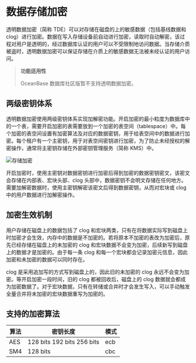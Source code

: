 # 数据存储加密

透明数据加密（简称 TDE）可以对存储在磁盘的上的敏感数据（包括基线数据和clog）进行加密。数据在写入存储设备前自动进行加密，读取时自动解密，该过程对用户是透明的，经过数据库认证的用户可以不受限制地访问数据。当存储介质被盗时，透明数据加密可以保证存储在介质上的敏感数据无法被未经认证的用户访问。

>**功能适用性**
>
>OceanBase 数据库社区版暂不支持透明数据加密。

## 两级密钥体系

透明数据加密使用两级密钥体系实现加解密功能。开启加密的最小粒度为数据库中的一个表，需要开启加密的表需要放到一个加密的表空间（tablespace）中。每个加密的表空间设置有加密算法及对应的数据密钥，用于给表空间中的数据进行加密。每个租户有一个主密钥，用于对表空间密钥进行加密，为了防止未经授权的解密操作，通常将主密钥存储在外部密钥管理服务（简称 KMS）中。

![存储加密](https://help-static-aliyun-doc.aliyuncs.com/assets/img/zh-CN/1473623461/p358127.jpg)

开启加密时，使用主密钥对数据密钥进行加密后得到加密的数据密钥密文，该密文会存储在内部表、宏块头部、clog 头部中，数据密钥不会明文存储在任何地方。需要加解密数据时，使用主密钥解密该密文后得到数据密钥，从而对宏块或 clog 中的用户数据进行加解密操作。

## 加密生效机制

用户存储在磁盘上的数据包括了 clog 和宏块两类，只有在将数据实际写到磁盘上时加密才会生效，内存中的数据是不加密的。若将原本不加密的表改为加密后，原先已经存储在磁盘上的未加密的 clog 和宏块数据不会变为加密，后续新写到磁盘上的数据才是加密的。由于每一条 clog 和每一个宏块都会记录加密元信息，因此加密和未加密的数据可以同时存在。

clog 是采用追加写的方式写到磁盘上的，因此旧的未加密的 clog 永远不会变为加密。等开启加密一段时间，旧的 clog 都被回收后，磁盘上的 clog 数据就会都成为加密数据了。对于宏块数据，只有在转储或合并时才会发生写入，可以手动触发全量合并将未加密的宏块数据重写为加密的。

## 支持的加密算法

| 算法  |                            密钥长度                            | 模式  |
|-----|------------------------------------------------------------|-----|
| AES | 128 bits 192 bits 256 bits | ecb |
| SM4 | 128 bits                                                   | cbc |
